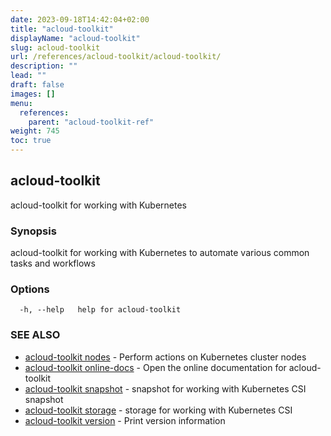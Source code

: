 ```yaml
---
date: 2023-09-18T14:42:04+02:00
title: "acloud-toolkit"
displayName: "acloud-toolkit"
slug: acloud-toolkit
url: /references/acloud-toolkit/acloud-toolkit/
description: ""
lead: ""
draft: false
images: []
menu:
  references:
    parent: "acloud-toolkit-ref"
weight: 745
toc: true
---
```

## acloud-toolkit

acloud-toolkit for working with Kubernetes

### Synopsis

acloud-toolkit for working with Kubernetes to automate various common tasks and workflows

### Options

```
  -h, --help   help for acloud-toolkit
```

### SEE ALSO

* [acloud-toolkit nodes](/references/acloud-toolkit/acloud-toolkit_nodes/)	 - Perform actions on Kubernetes cluster nodes
* [acloud-toolkit online-docs](/references/acloud-toolkit/acloud-toolkit_online-docs/)	 - Open the online documentation for acloud-toolkit
* [acloud-toolkit snapshot](/references/acloud-toolkit/acloud-toolkit_snapshot/)	 - snapshot for working with Kubernetes CSI snapshot
* [acloud-toolkit storage](/references/acloud-toolkit/acloud-toolkit_storage/)	 - storage for working with Kubernetes CSI
* [acloud-toolkit version](/references/acloud-toolkit/acloud-toolkit_version/)	 - Print version information


